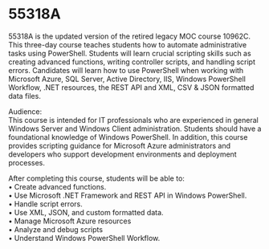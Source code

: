 # 55318A
55318A is the updated version of the retired legacy MOC course 10962C. This three-day course teaches students how to automate administrative tasks using PowerShell. Students will learn crucial scripting skills such as creating advanced functions, writing controller scripts, and handling script errors. Candidates will learn how to use PowerShell when working with Microsoft Azure, SQL Server, Active Directory, IIS, Windows PowerShell Workflow, .NET resources, the REST API and XML, CSV & JSON formatted data files.

Audience:<br>
This course is intended for IT professionals who are experienced in general Windows Server and Windows Client administration. Students should have a foundational knowledge of Windows PowerShell.  In addition, this course provides scripting guidance for Microsoft Azure administrators and developers who support development environments and deployment processes.

After completing this course, students will be able to:<br>
• Create advanced functions.<br>
• Use Microsoft .NET Framework and REST API in Windows PowerShell.<br>
• Handle script errors.<br>
• Use XML, JSON, and custom formatted data.<br>
• Manage Microsoft Azure resources<br>
• Analyze and debug scripts<br>
• Understand Windows PowerShell Workflow.<br>

